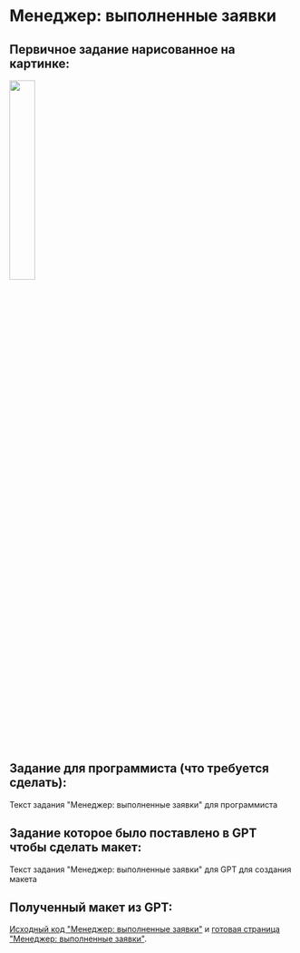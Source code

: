 # Менеджер: выполненные заявки

## Первичное задание нарисованное на картинке:
<p >
    <img src="/wiki/manager-orders-finished.jpg" width="30%">
</p>

## Задание для программиста (что требуется сделать):

Текст задания "Менеджер: выполненные заявки" для программиста

## Задание которое было поставлено в GPT чтобы сделать макет:

Текст задания "Менеджер: выполненные заявки" для GPT для создания макета

## Полученный макет из GPT:

[Исходный код "Менеджер: выполненные заявки"](/wiki/pages/manager-orders-finished.html) и <a href="https://htmlpreview.github.io?https://github.com/matveynator/restar/blob/main/wiki/pages/manager-orders-finished.html">готовая страница "Менеджер: выполненные заявки"</a>.
